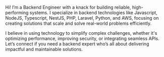 Hi! I’m a Backend Engineer with a knack for building reliable, high-performing systems. I specialize in backend technologies like Javascript, NodeJS, Typescript, NestJS, PHP, Laravel, Python, and AWS, focusing on creating solutions that scale and solve real-world problems efficiently.

I believe in using technology to simplify complex challenges, whether it's optimizing performance, improving security, or integrating seamless APIs. Let’s connect if you need a backend expert who’s all about delivering impactful and maintainable solutions.
